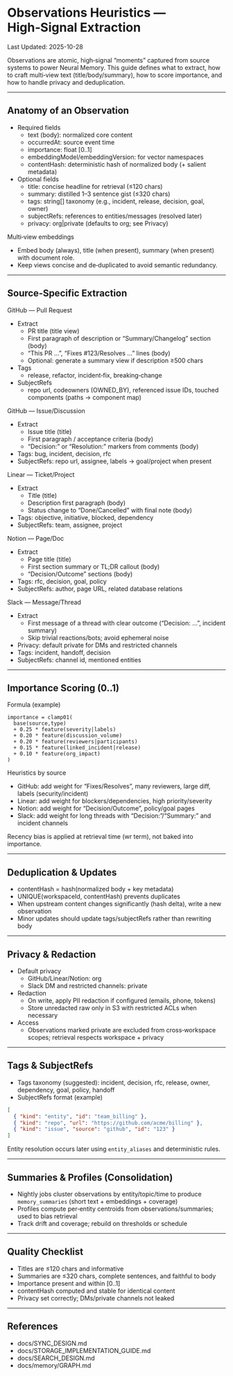# Observations Heuristics — High‑Signal Extraction

Last Updated: 2025-10-28

Observations are atomic, high‑signal “moments” captured from source systems to power Neural Memory. This guide defines what to extract, how to craft multi‑view text (title/body/summary), how to score importance, and how to handle privacy and deduplication.

---

## Anatomy of an Observation

- Required fields
  - text (body): normalized core content
  - occurredAt: source event time
  - importance: float [0..1]
  - embeddingModel/embeddingVersion: for vector namespaces
  - contentHash: deterministic hash of normalized body (+ salient metadata)
- Optional fields
  - title: concise headline for retrieval (≤120 chars)
  - summary: distilled 1–3 sentence gist (≤320 chars)
  - tags: string[] taxonomy (e.g., incident, release, decision, goal, owner)
  - subjectRefs: references to entities/messages (resolved later)
  - privacy: org|private (defaults to org; see Privacy)

Multi‑view embeddings
- Embed body (always), title (when present), summary (when present) with document role.
- Keep views concise and de‑duplicated to avoid semantic redundancy.

---

## Source‑Specific Extraction

GitHub — Pull Request
- Extract
  - PR title (title view)
  - First paragraph of description or “Summary/Changelog” section (body)
  - “This PR …”, “Fixes #123/Resolves …” lines (body)
  - Optional: generate a summary view if description ≥500 chars
- Tags
  - release, refactor, incident‑fix, breaking‑change
- SubjectRefs
  - repo url, codeowners (OWNED_BY), referenced issue IDs, touched components (paths → component map)

GitHub — Issue/Discussion
- Extract
  - Issue title (title)
  - First paragraph / acceptance criteria (body)
  - “Decision:” or “Resolution:” markers from comments (body)
- Tags: bug, incident, decision, rfc
- SubjectRefs: repo url, assignee, labels → goal/project when present

Linear — Ticket/Project
- Extract
  - Title (title)
  - Description first paragraph (body)
  - Status change to “Done/Cancelled” with final note (body)
- Tags: objective, initiative, blocked, dependency
- SubjectRefs: team, assignee, project

Notion — Page/Doc
- Extract
  - Page title (title)
  - First section summary or TL;DR callout (body)
  - “Decision/Outcome” sections (body)
- Tags: rfc, decision, goal, policy
- SubjectRefs: author, page URL, related database relations

Slack — Message/Thread
- Extract
  - First message of a thread with clear outcome (“Decision: …”, incident summary)
  - Skip trivial reactions/bots; avoid ephemeral noise
- Privacy: default private for DMs and restricted channels
- Tags: incident, handoff, decision
- SubjectRefs: channel id, mentioned entities

---

## Importance Scoring (0..1)

Formula (example)

```
importance = clamp01(
  base(source,type)
  + 0.25 * feature(severity|labels)
  + 0.20 * feature(discussion_volume)
  + 0.20 * feature(reviewers|participants)
  + 0.15 * feature(linked_incident|release)
  + 0.10 * feature(org_impact)
)
```

Heuristics by source
- GitHub: add weight for “Fixes/Resolves”, many reviewers, large diff, labels (security/incident)
- Linear: add weight for blockers/dependencies, high priority/severity
- Notion: add weight for “Decision/Outcome”, policy/goal pages
- Slack: add weight for long threads with “Decision:”/“Summary:” and incident channels

Recency bias is applied at retrieval time (wr term), not baked into importance.

---

## Deduplication & Updates

- contentHash = hash(normalized body + key metadata)
- UNIQUE(workspaceId, contentHash) prevents duplicates
- When upstream content changes significantly (hash delta), write a new observation
- Minor updates should update tags/subjectRefs rather than rewriting body

---

## Privacy & Redaction

- Default privacy
  - GitHub/Linear/Notion: org
  - Slack DM and restricted channels: private
- Redaction
  - On write, apply PII redaction if configured (emails, phone, tokens)
  - Store unredacted raw only in S3 with restricted ACLs when necessary
- Access
  - Observations marked private are excluded from cross‑workspace scopes; retrieval respects workspace + privacy

---

## Tags & SubjectRefs

- Tags taxonomy (suggested): incident, decision, rfc, release, owner, dependency, goal, policy, handoff
- SubjectRefs format (example)

```json
[
  { "kind": "entity", "id": "team_billing" },
  { "kind": "repo", "url": "https://github.com/acme/billing" },
  { "kind": "issue", "source": "github", "id": "123" }
]
```

Entity resolution occurs later using `entity_aliases` and deterministic rules.

---

## Summaries & Profiles (Consolidation)

- Nightly jobs cluster observations by entity/topic/time to produce `memory_summaries` (short text + embeddings + coverage)
- Profiles compute per‑entity centroids from observations/summaries; used to bias retrieval
- Track drift and coverage; rebuild on thresholds or schedule

---

## Quality Checklist

- Titles are ≤120 chars and informative
- Summaries are ≤320 chars, complete sentences, and faithful to body
- Importance present and within [0..1]
- contentHash computed and stable for identical content
- Privacy set correctly; DMs/private channels not leaked

---

## References

- docs/SYNC_DESIGN.md
- docs/STORAGE_IMPLEMENTATION_GUIDE.md
- docs/SEARCH_DESIGN.md
- docs/memory/GRAPH.md

